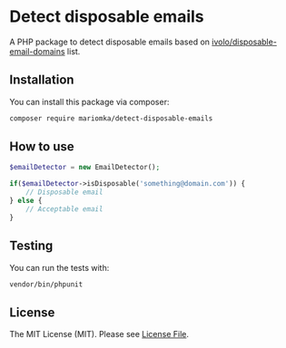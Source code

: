# Detect disposable emails
A PHP package to detect disposable emails based on [ivolo/disposable-email-domains](https://github.com/ivolo/disposable-email-domains) list.

## Installation
You can install this package via composer:

```bash
composer require mariomka/detect-disposable-emails
```

## How to use
```php
$emailDetector = new EmailDetector();

if($emailDetector->isDisposable('something@domain.com')) {
    // Disposable email
} else {
    // Acceptable email
}
```

## Testing
You can run the tests with:

```bash
vendor/bin/phpunit
```

## License
The MIT License (MIT). Please see [License File](LICENSE.md).
